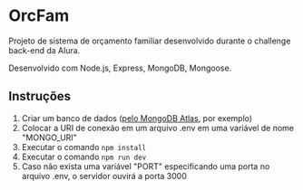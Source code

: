 # OrcFam

Projeto de sistema de orçamento familiar desenvolvido durante o challenge back-end da Alura.

Desenvolvido com Node.js, Express, MongoDB, Mongoose.

## Instruções

1. Criar um banco de dados ([pelo MongoDB Atlas](https://www.freecodecamp.org/news/get-started-with-mongodb-atlas/), por exemplo)
2. Colocar a URI de conexão em um arquivo .env em uma variável de nome "MONGO_URI"
3. Executar o comando ```npm install```
4. Executar o comando ```npm run dev```
5. Caso não exista uma variável "PORT" especificando uma porta no arquivo .env, o servidor ouvirá a porta 3000
